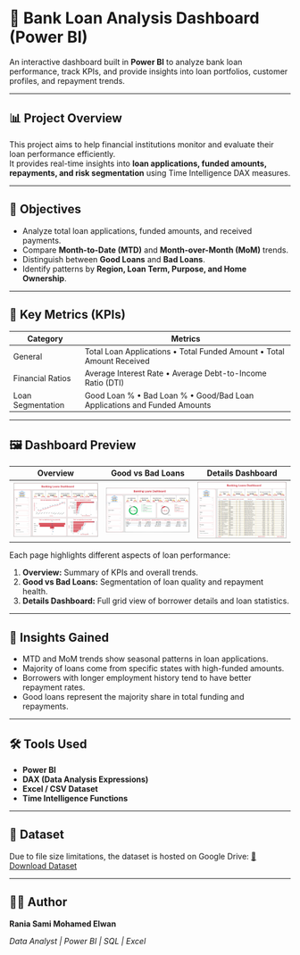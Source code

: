 # 🏦 Bank Loan Analysis Dashboard (Power BI)

An interactive dashboard built in **Power BI** to analyze bank loan performance, track KPIs, and provide insights into loan portfolios, customer profiles, and repayment trends.

---

## 📊 Project Overview

This project aims to help financial institutions monitor and evaluate their loan performance efficiently.  
It provides real-time insights into **loan applications, funded amounts, repayments, and risk segmentation** using Time Intelligence DAX measures.

---

## 🎯 Objectives

- Analyze total loan applications, funded amounts, and received payments.
- Compare **Month-to-Date (MTD)** and **Month-over-Month (MoM)** trends.
- Distinguish between **Good Loans** and **Bad Loans**.
- Identify patterns by **Region, Loan Term, Purpose, and Home Ownership**.

---

## 🧩 Key Metrics (KPIs)

| Category | Metrics |
|-----------|----------|
| General | Total Loan Applications • Total Funded Amount • Total Amount Received |
| Financial Ratios | Average Interest Rate • Average Debt-to-Income Ratio (DTI) |
| Loan Segmentation | Good Loan % • Bad Loan % • Good/Bad Loan Applications and Funded Amounts |

---

## 🖼️ Dashboard Preview

| Overview | Good vs Bad Loans | Details Dashboard |
|-----------|------------------|------------------|
| ![Overview](Bank1.PNG) | ![Good vs Bad Loans](Bank2.PNG) | ![Details Dashboard](Bank3.PNG) |

Each page highlights different aspects of loan performance:
1. **Overview:** Summary of KPIs and overall trends.  
2. **Good vs Bad Loans:** Segmentation of loan quality and repayment health.  
3. **Details Dashboard:** Full grid view of borrower details and loan statistics.

---

## 🧠 Insights Gained

- MTD and MoM trends show seasonal patterns in loan applications.  
- Majority of loans come from specific states with high-funded amounts.  
- Borrowers with longer employment history tend to have better repayment rates.  
- Good loans represent the majority share in total funding and repayments.

---

## 🛠️ Tools Used
- **Power BI**
- **DAX (Data Analysis Expressions)**
- **Excel / CSV Dataset**
- **Time Intelligence Functions**

---

## 📁 Dataset
Due to file size limitations, the dataset is hosted on Google Drive:
[🔗 Download Dataset](https://drive.google.com/file/d/1z87XG0INt_z-SyqgDyXolEN69Y-xe0Ab/view?usp=sharing)

---

## 👩‍💻 Author
**Rania Sami Mohamed Elwan**

_Data Analyst | Power BI | SQL | Excel_

